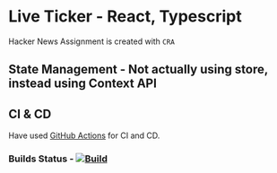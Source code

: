 # Live Ticker - React, Typescript

Hacker News Assignment is created with `CRA`

## State Management - Not actually using store, instead using Context API

## CI & CD

Have used [GitHub Actions](https://github.com/features/actions) for CI and CD.

### Builds Status - [![Build](https://github.com/relaxvinodh/react-live-ticker/workflows/CD/badge.svg?branch=main&event=push)](https://github.com/relaxvinodh/react-live-ticker/actions?query=branch%3Amain+workflow%3ACD)

